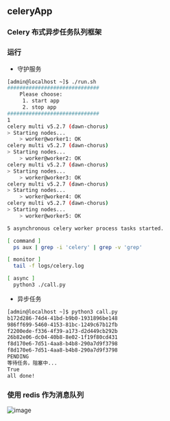 ## celeryApp

### Celery 布式异步任务队列框架


### 运行
- 守护服务
``` Bash
[admin@localhost ~]$ ./run.sh
##############################
	Please choose:
	 1. start app
	 2. stop app
##############################
1
celery multi v5.2.7 (dawn-chorus)
> Starting nodes...
	> worker@worker1: OK
celery multi v5.2.7 (dawn-chorus)
> Starting nodes...
	> worker@worker2: OK
celery multi v5.2.7 (dawn-chorus)
> Starting nodes...
	> worker@worker3: OK
celery multi v5.2.7 (dawn-chorus)
> Starting nodes...
	> worker@worker4: OK
celery multi v5.2.7 (dawn-chorus)
> Starting nodes...
	> worker@worker5: OK

5 asynchronous celery worker process tasks started.

[ command ]
  ps aux | grep -i 'celery' | grep -v 'grep'

[ monitor ]
  tail -f logs/celery.log

[ async ]
  python3 ./call.py
```

- 异步任务
``` Bash
[admin@localhost ~]$ python3 call.py
b172d286-74d4-41bd-b9b0-1931896be148
986ff699-5460-4153-81bc-1249c67b12fb
f2200ede-f336-4f39-a173-d2d449cb292b
26b82e06-dc04-40b8-8e02-1f19f80cd431
f8d170e6-7d51-4aa8-b4b8-290a7d9f3798
f8d170e6-7d51-4aa8-b4b8-290a7d9f3798
PENDING
等待任务，阻塞中...
True
all done!
```

### 使用 redis 作为消息队列
![image](https://user-images.githubusercontent.com/58482090/191494049-77b64196-a3f7-4129-97f8-cf19d986b85d.png)
